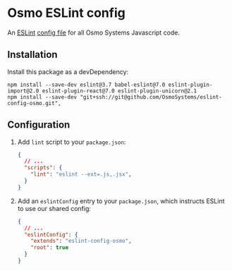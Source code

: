 # Osmo ESLint config

An [ESLint][eslint] [config file][config] for all Osmo Systems Javascript code.

[eslint]: http://eslint.org
[config]: https://eslint.org/docs/developer-guide/shareable-configs

## Installation

Install this package as a devDependency:

    npm install --save-dev eslint@3.7 babel-eslint@7.0 eslint-plugin-import@2.0 eslint-plugin-react@7.0 eslint-plugin-unicorn@2.1
    npm install --save-dev "git+ssh://git@github.com/OsmoSystems/eslint-config-osmo.git",


## Configuration

1. Add `lint` script to your `package.json`:

    ```json
    {
      // ...
      "scripts": {
        "lint": "eslint --ext=.js,.jsx",
      }
    }
    ```

2. Add an `eslintConfig` entry to your `package.json`, which instructs ESLint to use our shared config:

    ```json
    {
      // ...
      "eslintConfig": {
        "extends": "eslint-config-osmo",
        "root": true
      }
    }
    ```
